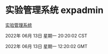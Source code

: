 # 实验管理系统 expadmin
[实验管理系统](http://59.174.27.195:56808/expadmin-782313d2-e1b1-4ea7-932e-3a55e6a1a4d0/)

2022年 06月 13日 星期一 20:20:02 CST

2022年 06月 13日 星期一 12:20:02 GMT
